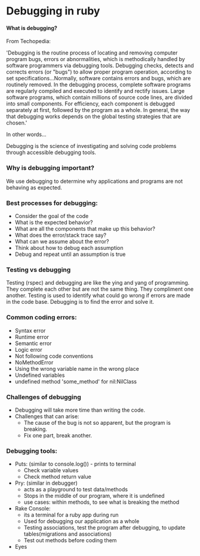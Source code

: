 # Debugging in ruby

#### What is debugging?

From Techopedia:

'Debugging is the routine process of locating and removing computer program bugs, errors or abnormalities, which is methodically handled by software programmers via debugging tools. Debugging checks, detects and corrects errors (or "bugs") to allow proper program operation, according to set specifications...Normally, software contains errors and bugs, which are routinely removed. In the debugging process, complete software programs are regularly compiled and executed to identify and rectify issues. Large software programs, which contain millions of source code lines, are divided into small components. For efficiency, each component is debugged separately at first, followed by the program as a whole. In general, the way that debugging works depends on the global testing strategies that are chosen.'

In other words...

Debugging is the science of investigating and solving code problems through accessible debugging tools. 

### Why is debugging important?

We use debugging to determine why applications and programs are not behaving as expected. 

### Best processes for debugging:
 
- Consider the goal of the code
- What is the expected behavior?
- What are all the components that make up this behavior?
- What does the error/stack trace say? 
- What can we assume about the error?
- Think about how to debug each assumption
- Debug and repeat until an assumption is true

### Testing vs debugging

Testing (rspec) and debugging are like the ying and yang of programming. They complete each other but are not the same thing. They compliment one another. Testing is used to identify what could go wrong if errors are made in the code base. Debugging is to find the error and solve it. 

### Common coding errors: 

- Syntax error
- Runtime error
- Semantic error
- Logic error
- Not following code conventions
- NoMethodError
- Using the wrong variable name in the wrong place
- Undefined variables
- undefined method 'some_method' for nil:NilClass
 
### Challenges of debugging
- Debugging will take more time than writing the code. 
- Challenges that can arise:
    - The cause of the bug is not so apparent, but the program is breaking.
    - Fix one part, break another.

### Debugging tools:
- Puts: (similar to console.log()) - prints to terminal 
    - Check variable values 
    - Check method return value 
- Pry: (similar in debugger)
    - acts as a playground to test data/methods
    - Stops in the middle of our program, where it is undefined 
    - use cases: within methods, to see what is breaking the method
- Rake Console: 
    - its a terminal for a ruby app during run 
    - Used for debugging our application as a whole
    - Testing associations, test the program after debugging, to update tables(migrations and associations)
    - Test out methods before coding them 
- Eyes 





